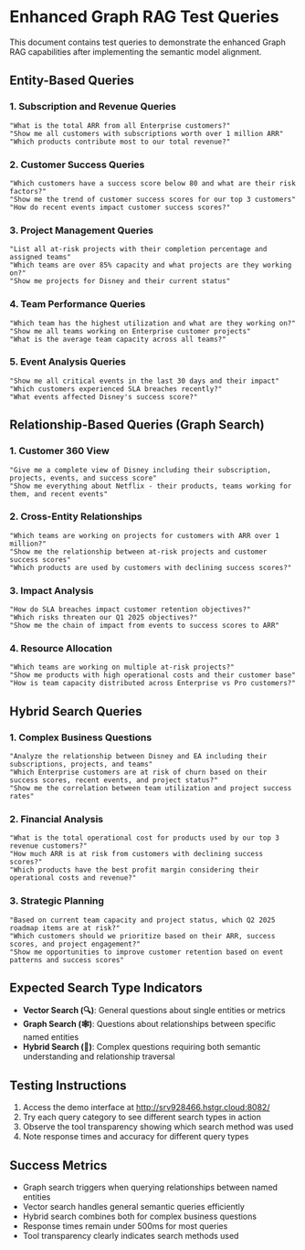 # Enhanced Graph RAG Test Queries

This document contains test queries to demonstrate the enhanced Graph RAG capabilities after implementing the semantic model alignment.

## Entity-Based Queries

### 1. Subscription and Revenue Queries
```
"What is the total ARR from all Enterprise customers?"
"Show me all customers with subscriptions worth over 1 million ARR"
"Which products contribute most to our total revenue?"
```

### 2. Customer Success Queries
```
"Which customers have a success score below 80 and what are their risk factors?"
"Show me the trend of customer success scores for our top 3 customers"
"How do recent events impact customer success scores?"
```

### 3. Project Management Queries
```
"List all at-risk projects with their completion percentage and assigned teams"
"Which teams are over 85% capacity and what projects are they working on?"
"Show me projects for Disney and their current status"
```

### 4. Team Performance Queries
```
"Which team has the highest utilization and what are they working on?"
"Show me all teams working on Enterprise customer projects"
"What is the average team capacity across all teams?"
```

### 5. Event Analysis Queries
```
"Show me all critical events in the last 30 days and their impact"
"Which customers experienced SLA breaches recently?"
"What events affected Disney's success score?"
```

## Relationship-Based Queries (Graph Search)

### 1. Customer 360 View
```
"Give me a complete view of Disney including their subscription, projects, events, and success score"
"Show me everything about Netflix - their products, teams working for them, and recent events"
```

### 2. Cross-Entity Relationships
```
"Which teams are working on projects for customers with ARR over 1 million?"
"Show me the relationship between at-risk projects and customer success scores"
"Which products are used by customers with declining success scores?"
```

### 3. Impact Analysis
```
"How do SLA breaches impact customer retention objectives?"
"Which risks threaten our Q1 2025 objectives?"
"Show me the chain of impact from events to success scores to ARR"
```

### 4. Resource Allocation
```
"Which teams are working on multiple at-risk projects?"
"Show me products with high operational costs and their customer base"
"How is team capacity distributed across Enterprise vs Pro customers?"
```

## Hybrid Search Queries

### 1. Complex Business Questions
```
"Analyze the relationship between Disney and EA including their subscriptions, projects, and teams"
"Which Enterprise customers are at risk of churn based on their success scores, recent events, and project status?"
"Show me the correlation between team utilization and project success rates"
```

### 2. Financial Analysis
```
"What is the total operational cost for products used by our top 3 revenue customers?"
"How much ARR is at risk from customers with declining success scores?"
"Which products have the best profit margin considering their operational costs and revenue?"
```

### 3. Strategic Planning
```
"Based on current team capacity and project status, which Q2 2025 roadmap items are at risk?"
"Which customers should we prioritize based on their ARR, success scores, and project engagement?"
"Show me opportunities to improve customer retention based on event patterns and success scores"
```

## Expected Search Type Indicators

- **Vector Search (🔍)**: General questions about single entities or metrics
- **Graph Search (🕸️)**: Questions about relationships between specific named entities
- **Hybrid Search (🔄)**: Complex questions requiring both semantic understanding and relationship traversal

## Testing Instructions

1. Access the demo interface at http://srv928466.hstgr.cloud:8082/
2. Try each query category to see different search types in action
3. Observe the tool transparency showing which search method was used
4. Note response times and accuracy for different query types

## Success Metrics

- Graph search triggers when querying relationships between named entities
- Vector search handles general semantic queries efficiently
- Hybrid search combines both for complex business questions
- Response times remain under 500ms for most queries
- Tool transparency clearly indicates search methods used